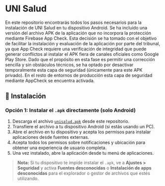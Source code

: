 # UNI Salud

En este repositorio encontrarás todos los pasos necesarios para la instalación de UNI Salud en tu dispositivo Android. 
Se ha incluido una versión del archivo APK de la aplicación que no incorpora la protección mediante Firebase App Check. Esta decisión se ha tomado con el objetivo de facilitar la instalación y evaluación de la aplicación por parte del tribunal, ya que App Check requiere una verificación de integridad que puede generar conflictos al instalar el APK fiera de canales oficiales como Google Play Store. Dado que el propósito en esta fase es permitir una corrección sencilla y sin obstáculos técnicos, se ha optado por desactivar temporalmente esta capa de seguridad (únicamente para este APK privado).
En el resto de entornos de producción esta capa de seguridad mediante AppCheck se encuentra activada.

## 📱 Instalación

### Opción 1: Instalar el `.apk` directamente (solo Android)

1. Descarga el archivo [`unisalud.apk`](./unisalud.apk) desde este repositorio.
2. Transfiere el archivo a tu dispositivo Android (si estás usando un PC).
3. Abre el archivo en tu dispositivo y acepta los permisos para instalar aplicaciones desde fuentes externas.
4. Acepta todos los permisos sobre notificaciones y ubicación para obtener una experiencia de usuario completa.
5. Una vez instalado, abre la aplicación desde tu menú de aplicaciones.

> **Nota:** Si tu dispositivo te impide instalar el `.apk`, ve a **Ajustes > Seguridad** y activa **Fuentes desconocidas** o **Instalación de apps desconocidas** para el explorador o gestor de archivos que estés utilizando.
